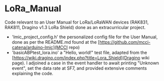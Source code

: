 # LoRa_Manual
Code relevant to an User Manual for LoRa/LoRaWAN devices (RAK831, RAK811, Dragino v1.3 LoRa Shield) done as an extracurricular project.

* 'lmic_project_config.h' the personalized config file for the User Manual, done as per the README.md found at the [https://github.com/mcci-catena/arduino-lmic](MCCI repo)
* 'basicABPtest_lora.ino' a "Hello, world!" test file, adapted from the [https://wiki.dragino.com/index.php?title=Lora_Shield](Dragino wiki page). I adjoined a case in the event handler to await printing "Unknown event", set the data rate at SF7, and provided extensive comments explaining the code.

